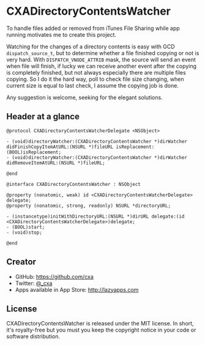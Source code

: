 # CXADirectoryContentsWatcher

To handle files added or removed from iTunes File Sharing while app running motivates me to create this project.

Watching for the changes of a directory contents is easy with GCD `dispatch_source_t`, but to determine whether a file finished copying or not is very hard. With `DISPATCH_VNODE_ATTRIB` mask, the source will send an event when file will finish, if lucky we can receive another event after the copying is completely finished, but not always especially there are multiple files copying. So I do it the hard way, poll to check file size changing, when current size is equal to last check, I assume the copying job is done.

Any suggestion is welcome, seeking for the elegant solutions.

## Header at a glance

    @protocol CXADirectoryContentsWatcherDelegate <NSObject>
    
    - (void)directoryWatcher:(CXADirectoryContentsWatcher *)dirWatcher didFinishCopyItemAtURL:(NSURL *)fileURL isReplacement:(BOOL)isReplacement;
    - (void)directoryWatcher:(CXADirectoryContentsWatcher *)dirWatcher didRemoveItemAtURL:(NSURL *)fileURL;
    
    @end
    
    @interface CXADirectoryContentsWatcher : NSObject
    
    @property (nonatomic, weak) id <CXADirectoryContentsWatcherDelegate> delegate;
    @property (nonatomic, strong, readonly) NSURL *directoryURL;
    
    - (instancetype)initWithDirectoryURL:(NSURL *)dirURL delegate:(id <CXADirectoryContentsWatcherDelegate>)delegate;
    - (BOOL)start;
    - (void)stop;
    
    @end

## Creator

* GitHub: <https://github.com/cxa>
* Twitter: [@_cxa](https://twitter.com/_cxa)
* Apps available in App Store: <http://lazyapps.com>

## License

CXADirectoryContentsWatcher is released under the MIT license. In short, it's royalty-free but you must you keep the copyright notice in your code or software distribution.

